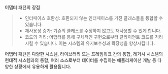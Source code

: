 어댑터 패턴의 장점
>  - 인터페이스 호환성: 호환되지 않는 인터페이스를 가진 클래스들을 통합할 수 있습니다.
>  - 재사용성 증가: 기존의 클래스를 수정하지 않고도 재사용할 수 있게 합니다.
>  - 코드의 격리: 어댑터를 통해 구체적인 구현으로부터 클라이언트 코드를 격리시킬 수 있습니다. 이는 시스템의 유지보수성과 확장성을 향상시킵니다.

어댑터 패턴은 다양한 시스템, 라이브러리 또는 프레임워크 간의 통합, 레거시 시스템의 현대적 시스템과의 통합, 
여러 소스로부터 데이터를 수집하는 애플리케이션 개발 등 다양한 상황에서 유용하게 활용됩니다.